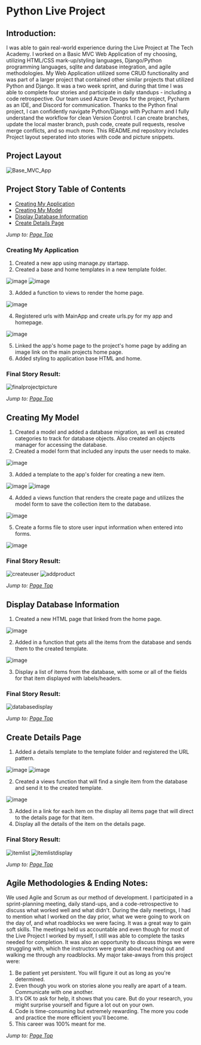 # Python Live Project

## Introduction:
I was able to gain real-world experience during the Live Project at The Tech Academy. I worked on a Basic MVC Web Application of my choosing, utilizing HTML/CSS mark-up/styling languages, Django/Python programming languages, sqlite and database integration, and agile methodologies. My Web Application utilized some CRUD functionality and was part of a larger project that contained other similar projects that utilized Python and Django. It was a two week sprint, and during that time I was able to complete four stories and participate in daily standups - including a code retrospective. Our team used Azure Devops for the project, Pycharm as an IDE, and Discord for communication. Thanks to the Python final project, I can confidently navigate Python/Django with Pycharm and I fully understand the workflow for clean Version Control. I can create branches, update the local master branch, push code, create pull requests, resolve merge conflicts, and so much more. This README.md repository includes Project layout seperated into stories with code and picture snippets.

## Project Layout

![Base_MVC_App](https://user-images.githubusercontent.com/79550661/126885089-c419bcec-971b-4c44-9529-e3a433490f50.jpg)

## Project Story Table of Contents
* [Creating My Application](#creating-my-application)
* [Creating My Model](#creating-my-model)
* [Display Database Information](#display-database-information)
* [Create Details Page](#create-details-page)

*Jump to: [Page Top](#python-live-project)*

### Creating My Application
1) Created a new app using manage.py startapp.
2) Created a base and home templates in a new template folder.

![image](https://user-images.githubusercontent.com/79550661/126885417-1915e37e-deb8-40a6-b2c1-79937ba8544c.png)
![image](https://user-images.githubusercontent.com/79550661/126885429-a30068bd-8943-4278-bb24-1c05b6f676ad.png)

3) Added a function to views to render the home page.

![image](https://user-images.githubusercontent.com/79550661/126885382-555f5625-12a1-4fcd-8f5c-b9c855b9ca59.png)

4) Registered urls with MainApp and create urls.py for my app and homepage.

![image](https://user-images.githubusercontent.com/79550661/126885397-cdf4969b-df64-4332-8848-b80a9c7b13fc.png)


5) Linked the app's home page to the project's home page by adding an image link on the main projects home page.
6) Added styling to application base HTML and home.

### Final Story Result:
![finalprojectpicture](https://user-images.githubusercontent.com/79550661/126885284-e83d1fda-51a1-4961-bf1e-af569049a9a4.jpg)

*Jump to: [Page Top](#python-live-project)*

## Creating My Model
1) Created a model and added a database migration, as well as created categories to track for database objects. Also created an objects manager for accessing the database.
2) Created a model form that included any inputs the user needs to make.

![image](https://user-images.githubusercontent.com/79550661/126885455-977dc6db-218f-4568-b269-d0f8f641f236.png)


3) Added a template to the app's folder for creating a new item.

![image](https://user-images.githubusercontent.com/79550661/126885467-eac698fa-2c9f-42c6-86ef-0348de47ae6a.png)
![image](https://user-images.githubusercontent.com/79550661/126885473-cc302a6e-061c-4922-932f-f99a9ad05dfb.png)

4) Added a views function that renders the create page and utilizes the model form to save the collection item to the database.

![image](https://user-images.githubusercontent.com/79550661/126885481-6b2e28bf-ed1d-4734-8894-caebc6b7c39c.png)

5) Create a forms file to store user input information when entered into forms.

![image](https://user-images.githubusercontent.com/79550661/126885655-b2bfa142-68d3-4d4d-bb02-2db66b379dbc.png)


### Final Story Result:
![createuser](https://user-images.githubusercontent.com/79550661/126885298-75f9f45c-5af6-4470-abbf-1b8b26efcb04.jpg)
![addproduct](https://user-images.githubusercontent.com/79550661/126885299-8b7f42b2-b322-40a2-8fe5-045d74ca233a.jpg)

*Jump to: [Page Top](#python-live-project)*

## Display Database Information
1) Created a new HTML page that linked from the home page.

![image](https://user-images.githubusercontent.com/79550661/126885559-8aa2c963-fa15-432e-a0ba-992d6baf06f3.png)

2) Added in a function that gets all the items from the database and sends them to the created template.

![image](https://user-images.githubusercontent.com/79550661/126885546-00849775-1064-4885-9cf4-942c7ba13a36.png)

3) Display a list of items from the database, with some or all of the fields for that item displayed with labels/headers. 

### Final Story Result:
![databasedisplay](https://user-images.githubusercontent.com/79550661/126885304-7cae9d7e-6c0b-4b8a-add7-5362ab29fd57.jpg)

*Jump to: [Page Top](#python-live-project)*

## Create Details Page
1) Added a details template to the template folder and registered the URL pattern.

![image](https://user-images.githubusercontent.com/79550661/126885605-87e6437f-90c3-4b7d-bad0-a9562bbb50ea.png)
![image](https://user-images.githubusercontent.com/79550661/126885609-6c0dd74d-9ad4-4721-a3b6-a9cb4836afad.png)

2) Created a views function that will find a single item from the database and send it to the created template.

![image](https://user-images.githubusercontent.com/79550661/126885581-f379dbcf-3233-46e6-8fc7-31cd0a853e58.png)

3) Added in a link for each item on the display all items page that will direct to the details page for that item.
4) Display all the details of the item on the details page.

### Final Story Result:
![itemlist](https://user-images.githubusercontent.com/79550661/126885310-a1365126-a13c-44e6-a159-4ceddd4aa790.jpg)
![itemlistdisplay](https://user-images.githubusercontent.com/79550661/126885311-4c5f772f-e219-4fb0-b2e0-5767df561786.jpg)

*Jump to: [Page Top](#python-live-project)*

## Agile Methodologies & Ending Notes:
We used Agile and Scrum as our method of development. I participated in a sprint-planning meeting, daily stand-ups, and a code-retrospective to discuss what worked well and what didn't. During the daily meetings, I had to mention what I worked on the day prior, what we were going to work on the day of, and what roadblocks we were facing. It was a great way to gain soft skills. The meetings held us accountable and even though for most of the Live Project I worked by myself, I still was able to complete the tasks needed for completion. It was also an opportunity to discuss things we were struggling with, which the instructors were great about reaching out and walking me through any roadblocks. My major take-aways from this project were:

1. Be patient yet persistent. You will figure it out as long as you're determined.
2. Even though you work on stories alone you really are apart of a team. Communicate with one another.
3. It's OK to ask for help, it shows that you care. But do your research, you might surprise yourself and figure a lot out on your own.
4. Code is time-consuming but extremely rewarding. The more you code and practice the more efficient you'll become. 
5. This career was 100% meant for me. 

*Jump to: [Page Top](#python-live-project)*
